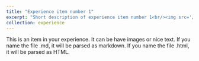 ```yaml
---
title: "Experience item number 1"
excerpt: "Short description of experience item number 1<br/><img src='/images/500x300.png'>"
collection: experience
---
```


This is an item in your experience. It can be have images or nice text. If you name the file .md, it will be parsed as markdown. If you name the file .html, it will be parsed as HTML. 
